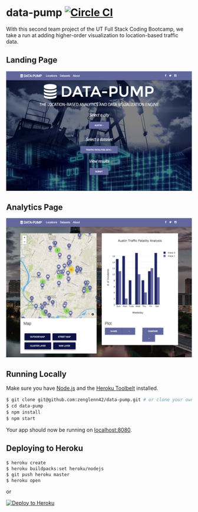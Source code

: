 # data-pump [![Circle CI](https://circleci.com/gh/zenglenn42/data-pump.svg?style=shield&circle-token=:circle-token)](https://circleci.com/gh/zenglenn42/data-pump)

With this second team project of the UT Full Stack Coding Bootcamp, we take a run at adding higher-order visualization to location-based traffic data.

## Landing Page

![alt tag](assets/img/landing-page.png)

## Analytics Page

![alt tag](assets/img/analytics-page.png)

## Running Locally

Make sure you have [Node.js](http://nodejs.org/) and the [Heroku Toolbelt](https://toolbelt.heroku.com/) installed.

```sh
$ git clone git@github.com:zenglenn42/data-pump.git # or clone your own fork
$ cd data-pump
$ npm install
$ npm start
```
Your app should now be running on [localhost:8080](http://localhost:8080/).

## Deploying to Heroku

```
$ heroku create
$ heroku buildpacks:set heroku/nodejs
$ git push heroku master
$ heroku open
```
or

[![Deploy to Heroku](https://www.herokucdn.com/deploy/button.png)](https://heroku.com/deploy)
